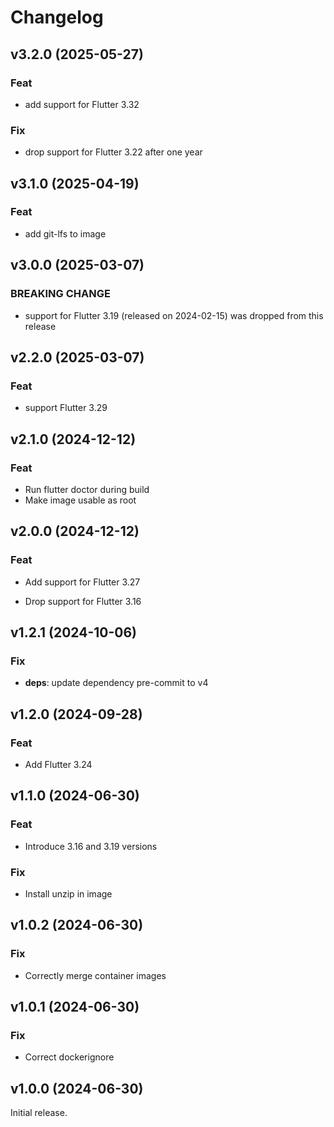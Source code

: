 # Changelog

## v3.2.0 (2025-05-27)

### Feat

- add support for Flutter 3.32

### Fix

- drop support for Flutter 3.22 after one year

## v3.1.0 (2025-04-19)

### Feat

- add git-lfs to image

## v3.0.0 (2025-03-07)

### BREAKING CHANGE

- support for Flutter 3.19 (released on 2024-02-15) was dropped from this release

## v2.2.0 (2025-03-07)

### Feat

- support Flutter 3.29

## v2.1.0 (2024-12-12)

### Feat

- Run flutter doctor during build
- Make image usable as root

## v2.0.0 (2024-12-12)

### Feat

- Add support for Flutter 3.27


- Drop support for Flutter 3.16

## v1.2.1 (2024-10-06)

### Fix

- **deps**: update dependency pre-commit to v4

## v1.2.0 (2024-09-28)

### Feat

- Add Flutter 3.24

## v1.1.0 (2024-06-30)

### Feat

- Introduce 3.16 and 3.19 versions

### Fix

- Install unzip in image

## v1.0.2 (2024-06-30)

### Fix

- Correctly merge container images

## v1.0.1 (2024-06-30)

### Fix

- Correct dockerignore

## v1.0.0 (2024-06-30)

Initial release.
